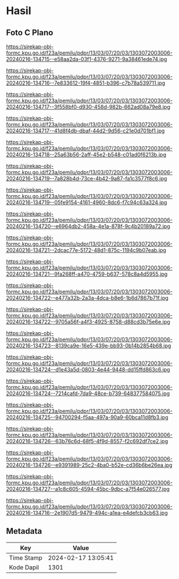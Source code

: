 # Hasil

## Foto C Plano

https://sirekap-obj-formc.kpu.go.id/f23a/pemilu/pdpr/13/03/07/20/03/1303072003006-20240216-134715--e58aa2da-03f1-4376-9271-9a38461ede74.jpg

https://sirekap-obj-formc.kpu.go.id/f23a/pemilu/pdpr/13/03/07/20/03/1303072003006-20240216-134716--7e833612-19f4-4851-b396-c7b78a539711.jpg

https://sirekap-obj-formc.kpu.go.id/f23a/pemilu/pdpr/13/03/07/20/03/1303072003006-20240216-134717--3f558bf0-d930-458d-982b-662ad08a79e8.jpg

https://sirekap-obj-formc.kpu.go.id/f23a/pemilu/pdpr/13/03/07/20/03/1303072003006-20240216-134717--41d8f4db-dbaf-44d2-9d56-c21e0d701bf1.jpg

https://sirekap-obj-formc.kpu.go.id/f23a/pemilu/pdpr/13/03/07/20/03/1303072003006-20240216-134718--25a63b56-2aff-45e2-b548-c01ad0f6213b.jpg

https://sirekap-obj-formc.kpu.go.id/f23a/pemilu/pdpr/13/03/07/20/03/1303072003006-20240216-134719--7a828b4d-73ce-4b42-9a87-fa1c3577f8c6.jpg

https://sirekap-obj-formc.kpu.go.id/f23a/pemilu/pdpr/13/03/07/20/03/1303072003006-20240216-134719--05fe9154-4161-4960-8dc6-f7c94c63a324.jpg

https://sirekap-obj-formc.kpu.go.id/f23a/pemilu/pdpr/13/03/07/20/03/1303072003006-20240216-134720--e6964db2-458a-4e1a-878f-9c4b20189a72.jpg

https://sirekap-obj-formc.kpu.go.id/f23a/pemilu/pdpr/13/03/07/20/03/1303072003006-20240216-134721--2dcac77e-5172-48d1-875c-1194c9b07eab.jpg

https://sirekap-obj-formc.kpu.go.id/f23a/pemilu/pdpr/13/03/07/20/03/1303072003006-20240216-134721--9fa268ff-a470-4759-b637-578c8a4d5955.jpg

https://sirekap-obj-formc.kpu.go.id/f23a/pemilu/pdpr/13/03/07/20/03/1303072003006-20240216-134722--e477a32b-2a3a-4dca-b8e6-1b6d7867b71f.jpg

https://sirekap-obj-formc.kpu.go.id/f23a/pemilu/pdpr/13/03/07/20/03/1303072003006-20240216-134722--9705a56f-a4f3-4925-8758-d88cd3b75e6e.jpg

https://sirekap-obj-formc.kpu.go.id/f23a/pemilu/pdpr/13/03/07/20/03/1303072003006-20240216-134723--8139ca9e-16e5-439e-bb93-0b14b2854b68.jpg

https://sirekap-obj-formc.kpu.go.id/f23a/pemilu/pdpr/13/03/07/20/03/1303072003006-20240216-134724--d1e43a5d-0803-4e44-9448-dd15ffd863c6.jpg

https://sirekap-obj-formc.kpu.go.id/f23a/pemilu/pdpr/13/03/07/20/03/1303072003006-20240216-134724--7214cafd-7da9-48ce-b739-648377584075.jpg

https://sirekap-obj-formc.kpu.go.id/f23a/pemilu/pdpr/13/03/07/20/03/1303072003006-20240216-134725--94700294-f5aa-497a-90a9-60bca11d8fb3.jpg

https://sirekap-obj-formc.kpu.go.id/f23a/pemilu/pdpr/13/03/07/20/03/1303072003006-20240216-134726--63b76c6d-68f5-4f9d-8557-f2c692df7ce2.jpg

https://sirekap-obj-formc.kpu.go.id/f23a/pemilu/pdpr/13/03/07/20/03/1303072003006-20240216-134726--e9391989-25c2-4ba0-b52e-cd36b6be26ea.jpg

https://sirekap-obj-formc.kpu.go.id/f23a/pemilu/pdpr/13/03/07/20/03/1303072003006-20240216-134727--a1c8c605-4594-45bc-9dbc-a7f54e026577.jpg

https://sirekap-obj-formc.kpu.go.id/f23a/pemilu/pdpr/13/03/07/20/03/1303072003006-20240216-134716--2e1907d5-9479-494c-a1ea-e4defcb3cb63.jpg


## Metadata

| Key        | Value               |
| ---------- | ------------------- |
| Time Stamp | 2024-02-17 13:05:41 |
| Kode Dapil | 1301                |



